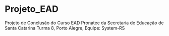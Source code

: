 # Projeto_EAD

Projeto de Conclusão do Curso EAD Pronatec da Secretaria de Educação de Santa Catarina
Turma 8, Porto Alegre, Equipe: System-RS
